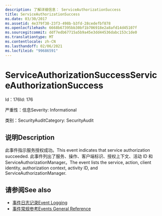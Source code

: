 ```yaml
---
description: 了解详细信息： ServiceAuthorizationSuccess
title: ServiceAuthorizationSuccess
ms.date: 03/30/2017
ms.assetid: 4e379f38-23f3-498b-b3fd-28cedefbf878
ms.openlocfilehash: 6668b67395bb30bf1b706918e2a8afd14d45107f
ms.sourcegitcommit: ddf7edb67715a5b9a45e3dd44536dabc153c1de0
ms.translationtype: MT
ms.contentlocale: zh-CN
ms.lasthandoff: 02/06/2021
ms.locfileid: "99686591"
---
```

# <a name="serviceauthorizationsuccess"></a><span data-ttu-id="eaaf7-103">ServiceAuthorizationSuccess</span><span class="sxs-lookup"><span data-stu-id="eaaf7-103">ServiceAuthorizationSuccess</span></span>

<span data-ttu-id="eaaf7-104">Id：176</span><span class="sxs-lookup"><span data-stu-id="eaaf7-104">Id: 176</span></span>  
  
 <span data-ttu-id="eaaf7-105">严重性：信息</span><span class="sxs-lookup"><span data-stu-id="eaaf7-105">Severity: Informational</span></span>  
  
 <span data-ttu-id="eaaf7-106">类别：SecurityAudit</span><span class="sxs-lookup"><span data-stu-id="eaaf7-106">Category: SecurityAudit</span></span>  
  
## <a name="description"></a><span data-ttu-id="eaaf7-107">说明</span><span class="sxs-lookup"><span data-stu-id="eaaf7-107">Description</span></span>  

 <span data-ttu-id="eaaf7-108">此事件指示服务授权成功。</span><span class="sxs-lookup"><span data-stu-id="eaaf7-108">This event indicates that service authorization succeeded.</span></span> <span data-ttu-id="eaaf7-109">此事件列出了服务、操作、客户端标识、授权上下文、活动 ID 和 ServiceAuthorizationManager。</span><span class="sxs-lookup"><span data-stu-id="eaaf7-109">The event lists the service, action, client identity, authorization context, activity ID, and ServiceAuthorizationManager.</span></span>  
  
## <a name="see-also"></a><span data-ttu-id="eaaf7-110">请参阅</span><span class="sxs-lookup"><span data-stu-id="eaaf7-110">See also</span></span>

- [<span data-ttu-id="eaaf7-111">事件日志记录</span><span class="sxs-lookup"><span data-stu-id="eaaf7-111">Event Logging</span></span>](index.md)
- [<span data-ttu-id="eaaf7-112">事件常规参考</span><span class="sxs-lookup"><span data-stu-id="eaaf7-112">Events General Reference</span></span>](events-general-reference.md)
